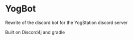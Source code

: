 # YogBot
Rewrite of the discord bot for the YogStation discord server

Built on Discord4j and gradle